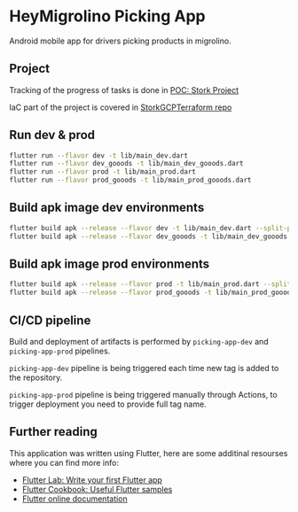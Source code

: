 # HeyMigrolino Picking App

Android mobile app for drivers picking products in migrolino.

## Project

Tracking of the progress of tasks is done in [POC: Stork Project](https://github.com/orgs/sparrow-ventures/projects/1)

IaC part of the project is covered in [StorkGCPTerraform repo](https://github.com/sparrow-ventures/StorkGCPTerraform)

## Run dev & prod

```sh
flutter run --flavor dev -t lib/main_dev.dart
flutter run --flavor dev_gooods -t lib/main_dev_gooods.dart
flutter run --flavor prod -t lib/main_prod.dart
flutter run --flavor prod_gooods -t lib/main_prod_gooods.dart
```

## Build apk image dev environments

```sh
flutter build apk --release --flavor dev -t lib/main_dev.dart --split-per-abi
flutter build apk --release --flavor dev_gooods -t lib/main_dev_gooods.dart --split-per-abi
```

## Build apk image prod environments
```sh
flutter build apk --release --flavor prod -t lib/main_prod.dart --split-per-abi
flutter build apk --release --flavor prod_gooods -t lib/main_prod_gooods.dart --split-per-abi
```

## CI/CD pipeline

Build and deployment of artifacts is performed by `picking-app-dev` and `picking-app-prod` pipelines.

`picking-app-dev` pipeline is being triggered each time new tag is added to the repository.

`picking-app-prod` pipeline is being triggered manually through Actions, to trigger deployment you need to provide full tag name.

## Further reading

This application was written using Flutter, here are some additinal resourses where you can find more info:

- [Flutter Lab: Write your first Flutter app](https://flutter.dev/docs/get-started/codelab)
- [Flutter Cookbook: Useful Flutter samples](https://flutter.dev/docs/cookbook)
- [Flutter online documentation](https://flutter.dev/docs)
